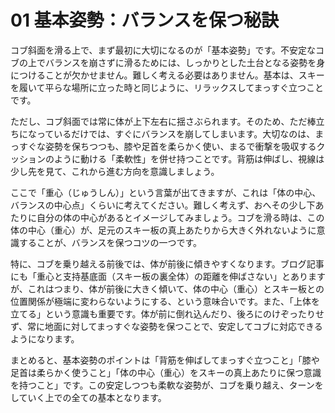 # 01 基本姿勢：バランスを保つ秘訣

コブ斜面を滑る上で、まず最初に大切になるのが「基本姿勢」です。不安定なコブの上でバランスを崩さずに滑るためには、しっかりとした土台となる姿勢を身につけることが欠かせません。難しく考える必要はありません。基本は、スキーを履いて平らな場所に立った時と同じように、リラックスしてまっすぐ立つことです。

ただし、コブ斜面では常に体が上下左右に揺さぶられます。そのため、ただ棒立ちになっているだけでは、すぐにバランスを崩してしまいます。大切なのは、まっすぐな姿勢を保ちつつも、膝や足首を柔らかく使い、まるで衝撃を吸収するクッションのように動ける「柔軟性」を併せ持つことです。背筋は伸ばし、視線は少し先を見て、これから進む方向を意識しましょう。

ここで「重心（じゅうしん）」という言葉が出てきますが、これは「体の中心、バランスの中心点」くらいに考えてください。難しく考えず、おへその少し下あたりに自分の体の中心があるとイメージしてみましょう。コブを滑る時は、この体の中心（重心）が、足元のスキー板の真上あたりから大きく外れないように意識することが、バランスを保つコツの一つです。

特に、コブを乗り越える前後では、体が前後に傾きやすくなります。ブログ記事にも「重心と支持基底面（スキー板の裏全体）の距離を伸ばさない」とありますが、これはつまり、体が前後に大きく傾いて、体の中心（重心）とスキー板との位置関係が極端に変わらないようにする、という意味合いです。また、「上体を立てる」という意識も重要です。体が前に倒れ込んだり、後ろにのけぞったりせず、常に地面に対してまっすぐな姿勢を保つことで、安定してコブに対応できるようになります。

まとめると、基本姿勢のポイントは「背筋を伸ばしてまっすぐ立つこと」「膝や足首は柔らかく使うこと」「体の中心（重心）をスキーの真上あたりに保つ意識を持つこと」です。この安定しつつも柔軟な姿勢が、コブを乗り越え、ターンをしていく上での全ての基本となります。
